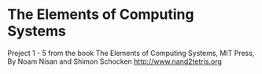 # The Elements of Computing Systems
Project 1 - 5 from the book The Elements of Computing Systems, MIT Press, By Noam Nisan and Shimon Schocken
http://www.nand2tetris.org
